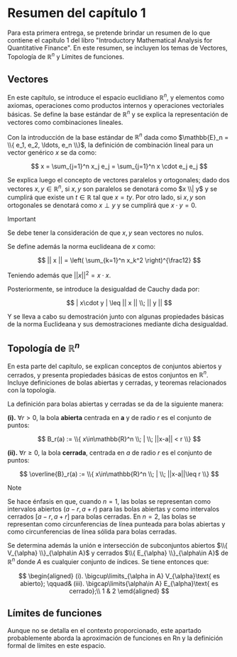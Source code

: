# Resumen del capítulo 1

Para esta primera entrega, se pretende brindar un resumen de lo que contiene el capítulo 1 del libro "Introductory Mathematical Analysis for Quantitative Finance". En este resumen, se incluyen los temas de Vectores, Topología de $\mathbb{R}^n$ y Límites de funciones.


## Vectores

En este capítulo, se introduce el espacio euclidiano $\mathbb{R}^n$, y elementos como axiomas, operaciones como productos internos y operaciones vectoriales básicas. Se define la base estándar de $\mathbb{R}^n$ y se explica la representación de vectores como combinaciones lineales.

Con la introducción de la base estándar de $\mathbb{R}^n$ dada como $\mathbb{E}_n = \\{ e_1, e_2, \ldots, e_n \\}$, la definición de combinación lineal para un vector genérico $x$ se da como:

$$ x = \sum_{j=1}^n x_j e_j = \sum_{j=1}^n x \cdot e_j e_j $$

Se explica luego el concepto de vectores paralelos y ortogonales; dado dos vectores $x, y \in \mathbb{R}^n$, si $x,y$ son paralelos se denotará como $x \\| y$ y se cumplirá que existe un $t\in\mathbb{R}$ tal que $x=ty$. Por otro lado, si $x,y$ son ortogonales se denotará como $x\perp y$ y se cumplirá que $x\cdot y = 0$.

> [!IMPORTANT]
> Se debe tener la consideración de que $x,y$ sean vectores no nulos.

Se define además la norma euclideana de $x$ como:

$$ || x || = \left( \sum_{k=1}^n x_k^2 \right)^{\frac12} $$

Teniendo además que $|| x ||^2 = x\cdot x$.

Posteriormente, se introduce la desigualdad de Cauchy dada por:

$$ | x\cdot y | \leq || x || \\; || y || $$

Y se lleva a cabo su demostración junto con algunas propiedades básicas de la norma Euclideana y sus demostraciones mediante dicha desigualdad.


## Topología de $\mathbb{R}^n$

En esta parte del capítulo, se explican conceptos de conjuntos abiertos y cerrados, y presenta propiedades básicas de estos conjuntos en $\mathbb{R}^n$. Incluye definiciones de bolas abiertas y cerradas, y teoremas relacionados con la topología.

La definición para bolas abiertas y cerradas se da de la siguiente manera:

**(i).** $\forall r > 0$, la bola **abierta** centrada en **a** y de radio $r$ es el conjunto de puntos:

$$ B_r(a) := \\{ x\in\mathbb{R}^n \\; | \\; ||x-a|| < r \\} $$

**(ii).** $\forall r \geq 0$, la bola **cerrada**, centrada en $a$ de radio $r$ es el conjunto de puntos:

$$ \overline{B}_r(a) := \\{ x\in\mathbb{R}^n \\; | \\; ||x-a||\leq r \\} $$

> [!NOTE]
> Se hace énfasis en que, cuando $n=1$, las bolas se representan como intervalos abiertos $(a-r, a+r)$ para las bolas abiertas y como intervalos cerrados $[a-r, a+r]$ para bolas cerradas. En $n=2$, las bolas se representan como circunferencias de línea punteada para bolas abiertas y como circunferencias de línea sólida para bolas cerradas.

Se determina además la unión e intersección de subconjuntos abiertos $\\{ V_{\alpha} \\}_{\alpha\in A}$ y cerrados $\\{ E_{\alpha} \\}_{\alpha\in A}$ de $\mathbb{R}^n$ donde $A$ es cualquier conjunto de índices. Se tiene entonces que:

$$
\begin{aligned}
    (i). \bigcup\limits_{\alpha in A} V_{\alpha}\text{ es abierto}; \qquad& (iii). \bigcap\limits{\alpha\in A} E_{\alpha}\text{ es cerrado};\\
    1 & 2
\emd{aligned}
$$


## Límites de funciones

Aunque no se detalla en el contexto proporcionado, este apartado probablemente aborda la aproximación de funciones en Rn y la definición formal de límites en este espacio.